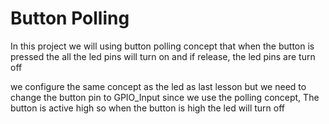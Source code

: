 # Button Polling

In this project we will using button polling concept that when the button is pressed the all the led pins will turn on and if release, the led pins are turn off

we configure the same concept as the led as last lesson but we need to change the button pin to GPIO_Input since we use the polling concept, The button is active high so when the button is high
the led will turn off


